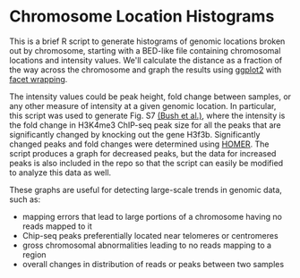 Chromosome Location Histograms
=====


This is a brief R script to generate histograms of genomic locations broken out by chromosome, starting with a BED-like file containing chromosomal locations and intensity values. We'll calculate the distance as a fraction of the way across the chromosome and graph the results using [ggplot2][ggplot2] with [facet wrapping][facet wrapping]. 

The intensity values could be peak height, fold change between samples, or any other measure of intensity at a given genomic location. In particular, this script was used to generate Fig. S7 [(Bush et al.)][Bush], where the intensity is the fold change in H3K4me3 ChIP-seq peak size for all the peaks that are significantly changed by knocking out the gene H3f3b. Significantly changed peaks and fold changes were determined using [HOMER][HOMER]. The script produces a graph for decreased peaks, but the data for increased peaks is also included in the repo so that the script can easily be modified to analyze this data as well. 

These graphs are useful for detecting large-scale trends in genomic data, such as:
 - mapping errors that lead to large portions of a chromosome having no reads mapped to it
 - Chip-seq peaks preferentially located near telomeres or centromeres
 - gross chromosomal abnormalities leading to no reads mapping to a region
 - overall changes in distribution of reads or peaks between two samples

[ggplot2]: http://ggplot2.org
[facet wrapping]: http://wiki.stdout.org/rcookbook/Graphs/Facets%20(ggplot2)/
[Bush]: https://www.pubmedcentral.nih.gov/pmc/articles/PMC3635903/
[HOMER]: http://biowhat.ucsd.edu/homer/index.html